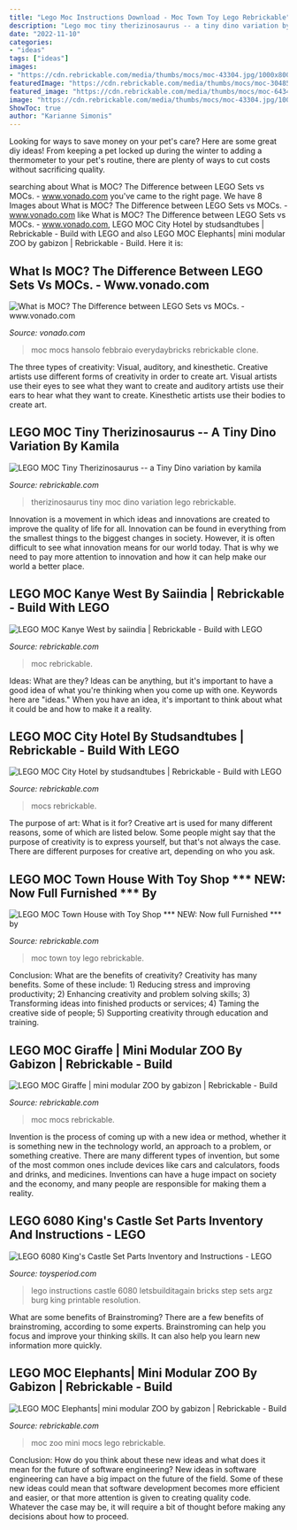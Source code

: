 ```yaml
---
title: "Lego Moc Instructions Download - Moc Town Toy Lego Rebrickable"
description: "Lego moc tiny therizinosaurus -- a tiny dino variation by kamila"
date: "2022-11-10"
categories:
- "ideas"
tags: ["ideas"]
images:
- "https://cdn.rebrickable.com/media/thumbs/mocs/moc-43304.jpg/1000x800p.jpg"
featuredImage: "https://cdn.rebrickable.com/media/thumbs/mocs/moc-30485.jpg/1000x800.jpg?1603894326.3251607"
featured_image: "https://cdn.rebrickable.com/media/thumbs/mocs/moc-64344.jpg/1000x800.jpg?1611971846.2356315"
image: "https://cdn.rebrickable.com/media/thumbs/mocs/moc-43304.jpg/1000x800p.jpg"
ShowToc: true
author: "Karianne Simonis"
---
```



Looking for ways to save money on your pet's care? Here are some great diy ideas! From keeping a pet locked up during the winter to adding a thermometer to your pet's routine, there are plenty of ways to cut costs without sacrificing quality.

	

		
searching about What is MOC? The Difference between LEGO Sets vs MOCs. - www.vonado.com you've came to the right page. We have 8 Images about What is MOC? The Difference between LEGO Sets vs MOCs. - www.vonado.com like What is MOC? The Difference between LEGO Sets vs MOCs. - www.vonado.com, LEGO MOC City Hotel by studsandtubes | Rebrickable - Build with LEGO and also LEGO MOC Elephants| mini modular ZOO by gabizon | Rebrickable - Build. Here it is:
		
    
## What Is MOC? The Difference Between LEGO Sets Vs MOCs. - Www.vonado.com

<img loading=lazy src="http://us03-imgcdn.ymcart.com/44618/2020/04/03/2/e/2eb6ad82b2b55c20.jpg" onerror="this.onerror=null;this.src='https://tse1.mm.bing.net/th?id=OIP.ODJuP19tzps0f6YInlo3jgHaE8&amp;pid=15.1';" alt="What is MOC? The Difference between LEGO Sets vs MOCs. - www.vonado.com">

_Source: vonado.com_

>moc mocs hansolo febbraio everydaybricks rebrickable clone. 

	

The three types of creativity: Visual, auditory, and kinesthetic.
Creative artists use different forms of creativity in order to create art. Visual artists use their eyes to see what they want to create and auditory artists use their ears to hear what they want to create. Kinesthetic artists use their bodies to create art.

    
## LEGO MOC Tiny Therizinosaurus -- A Tiny Dino Variation By Kamila

<img loading=lazy src="https://cdn.rebrickable.com/media/thumbs/mocs/moc-47727.jpg/1000x800p.jpg" onerror="this.onerror=null;this.src='https://tse1.mm.bing.net/th?id=OIP.1g1rfdmSEmcTQJxPlhRU8QHaF7&amp;pid=15.1';" alt="LEGO MOC Tiny Therizinosaurus -- a Tiny Dino variation by kamila">

_Source: rebrickable.com_

>therizinosaurus tiny moc dino variation lego rebrickable. 

	

Innovation is a movement in which ideas and innovations are created to improve the quality of life for all. Innovation can be found in everything from the smallest things to the biggest changes in society. However, it is often difficult to see what innovation means for our world today. That is why we need to pay more attention to innovation and how it can help make our world a better place.

    
## LEGO MOC Kanye West By Saiindia | Rebrickable - Build With LEGO

<img loading=lazy src="https://cdn.rebrickable.com/media/thumbs/mocs/moc-64344.jpg/1000x800.jpg?1611971846.2356315" onerror="this.onerror=null;this.src='https://tse4.mm.bing.net/th?id=OIP.EUR2VgC75gsJwNHCJ2r99wHaJ4&amp;pid=15.1';" alt="LEGO MOC Kanye West by saiindia | Rebrickable - Build with LEGO">

_Source: rebrickable.com_

>moc rebrickable. 

	

Ideas: What are they?
Ideas can be anything, but it's important to have a good idea of what you're thinking when you come up with one. Keywords here are "ideas." When you have an idea, it's important to think about what it could be and how to make it a reality.

    
## LEGO MOC City Hotel By Studsandtubes | Rebrickable - Build With LEGO

<img loading=lazy src="https://cdn.rebrickable.com/media/thumbs/mocs/moc-30485.jpg/1000x800.jpg?1603894326.3251607" onerror="this.onerror=null;this.src='https://tse2.mm.bing.net/th?id=OIP._ye7ojI-blIMXbbiX4rKGAHaFj&amp;pid=15.1';" alt="LEGO MOC City Hotel by studsandtubes | Rebrickable - Build with LEGO">

_Source: rebrickable.com_

>mocs rebrickable. 

	

The purpose of art: What is it for?
Creative art is used for many different reasons, some of which are listed below. Some people might say that the purpose of creativity is to express yourself, but that's not always the case. There are different purposes for creative art, depending on who you ask.

    
## LEGO MOC Town House With Toy Shop *** NEW: Now Full Furnished *** By

<img loading=lazy src="https://cdn.rebrickable.com/media/thumbs/mocs/moc-43304.jpg/1000x800p.jpg" onerror="this.onerror=null;this.src='https://tse3.mm.bing.net/th?id=OIP.yktLgY9MSXUr4vb8e-jrAgHaF7&amp;pid=15.1';" alt="LEGO MOC Town House with Toy Shop *** NEW: Now full Furnished *** by">

_Source: rebrickable.com_

>moc town toy lego rebrickable. 

	

Conclusion: What are the benefits of creativity?
Creativity has many benefits. Some of these include: 1) Reducing stress and improving productivity; 2) Enhancing creativity and problem solving skills; 3) Transforming ideas into finished products or services; 4) Taming the creative side of people; 5) Supporting creativity through education and training.

    
## LEGO MOC Giraffe | Mini Modular ZOO By Gabizon | Rebrickable - Build

<img loading=lazy src="https://cdn.rebrickable.com/media/thumbs/mocs/moc-50677.jpg/1000x800p.jpg" onerror="this.onerror=null;this.src='https://tse3.mm.bing.net/th?id=OIP.6chlxGLfc9AxEAtqod9HSgHaF7&amp;pid=15.1';" alt="LEGO MOC Giraffe | mini modular ZOO by gabizon | Rebrickable - Build">

_Source: rebrickable.com_

>moc mocs rebrickable. 

	

Invention is the process of coming up with a new idea or method, whether it is something new in the technology world, an approach to a problem, or something creative. There are many different types of invention, but some of the most common ones include devices like cars and calculators, foods and drinks, and medicines. Inventions can have a huge impact on society and the economy, and many people are responsible for making them a reality.

    
## LEGO 6080 King&#039;s Castle Set Parts Inventory And Instructions - LEGO

<img loading=lazy src="https://www.toysperiod.com/img/cache/c4/0x0/d4e4o5g414f4w5w5n4z5m44426a4k4l4y5v2w5o4g5g4l4y5w2031453t2v2w2v264o2e4u584n2s2l2p2.jpg" onerror="this.onerror=null;this.src='https://tse1.mm.bing.net/th?id=OIP.qvY6xU7YuaNDwzHOy9Jq6AHaKj&amp;pid=15.1';" alt="LEGO 6080 King&#039;s Castle Set Parts Inventory and Instructions - LEGO">

_Source: toysperiod.com_

>lego instructions castle 6080 letsbuilditagain bricks step sets argz burg king printable resolution. 

	

What are some benefits of Brainstroming?
There are a few benefits of brainstroming, according to some experts. Brainstroming can help you focus and improve your thinking skills. It can also help you learn new information more quickly.

    
## LEGO MOC Elephants| Mini Modular ZOO By Gabizon | Rebrickable - Build

<img loading=lazy src="https://cdn.rebrickable.com/media/thumbs/mocs/moc-51348.jpg/1000x800p.jpg" onerror="this.onerror=null;this.src='https://tse4.mm.bing.net/th?id=OIP.CMiV0YzFCq7bPxKNigEjSAHaF7&amp;pid=15.1';" alt="LEGO MOC Elephants| mini modular ZOO by gabizon | Rebrickable - Build">

_Source: rebrickable.com_

>moc zoo mini mocs lego rebrickable. 

	

Conclusion: How do you think about these new ideas and what does it mean for the future of software engineering?
New ideas in software engineering can have a big impact on the future of the field. Some of these new ideas could mean that software development becomes more efficient and easier, or that more attention is given to creating quality code. Whatever the case may be, it will require a bit of thought before making any decisions about how to proceed.

